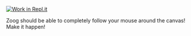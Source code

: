 [![Work in Repl.it](https://classroom.github.com/assets/work-in-replit-14baed9a392b3a25080506f3b7b6d57f295ec2978f6f33ec97e36a161684cbe9.svg)](https://classroom.github.com/online_ide?assignment_repo_id=3197532&assignment_repo_type=AssignmentRepo)
<p>Zoog should be able to completely follow your mouse around the canvas! Make it happen!</p>